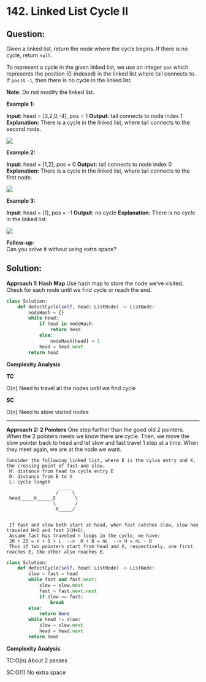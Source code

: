 
  

# 142. Linked List Cycle II

  

  

## Question:
Given a linked list, return the node where the cycle begins. If there is no cycle, return  `null`.

To represent a cycle in the given linked list, we use an integer  `pos`  which represents the position (0-indexed) in the linked list where tail connects to. If  `pos`  is  `-1`, then there is no cycle in the linked list.

**Note:**  Do not modify the linked list.

**Example 1:**

**Input:** head = [3,2,0,-4], pos = 1
**Output:** tail connects to node index 1
**Explanation:** There is a cycle in the linked list, where tail connects to the second node.

![](https://assets.leetcode.com/uploads/2018/12/07/circularlinkedlist.png)

**Example 2:**

**Input:** head = [1,2], pos = 0
**Output:** tail connects to node index 0
**Explanation:** There is a cycle in the linked list, where tail connects to the first node.

![](https://assets.leetcode.com/uploads/2018/12/07/circularlinkedlist_test2.png)

**Example 3:**

**Input:** head = [1], pos = -1
**Output:** no cycle
**Explanation:** There is no cycle in the linked list.

![](https://assets.leetcode.com/uploads/2018/12/07/circularlinkedlist_test3.png)

**Follow-up**:  
Can you solve it without using extra space?
## Solution:
**Approach 1: Hash Map**
Use hash map to store the node we've visited. Check for each node until we find cycle or reach the end.
```python
class Solution:
    def detectCycle(self, head: ListNode) -> ListNode:
        nodeHash = {}
        while head:
            if head in nodeHash:
                return head
            else:
                nodeHash[head] = 1
            head = head.next
        return head
```

**Complexity Analysis**

**TC**

O(n) Need to travel all the nodes until we find cycle

**SC**

O(n) Need to store visited nodes

---

**Approach 2: 2 Pointers**
One step further than the good old 2 pointers. When the 2 pointers meets we know there are cycle.
Then, we move the slow pointer back to head and let slow and fast travel 1 step at a time. When they meet again, we are at the node we want.
```
Consider the following linked list, where E is the cylce entry and X, the crossing point of fast and slow.
 H: distance from head to cycle entry E
 D: distance from E to X
 L: cycle length
                   _____
                  /     \
 head_____H______E       \
                 \       /
                  X_____/   
 

 If fast and slow both start at head, when fast catches slow, slow has traveled H+D and fast 2(H+D). 
 Assume fast has traveled n loops in the cycle, we have:
 2H + 2D = H + D + L  -->  H + D = nL  --> H = nL - D
 Thus if two pointers start from head and X, respectively, one first reaches E, the other also reaches E. 
```


```python
class Solution:
    def detectCycle(self, head: ListNode) -> ListNode:
	    slow = fast = head
	    while fast and fast.next:
	        slow = slow.next
	        fast = fast.next.next
	        if slow == fast:
	            break
	    else:
	        return None
	    while head != slow:
	        slow = slow.next
	        head = head.next
	    return head
```
  

**Complexity Analysis**

TC:O(n) About 2 passes
  

SC:O(1) No extra space
